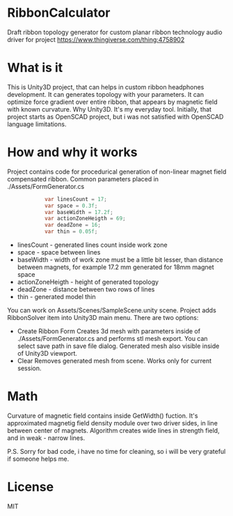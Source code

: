 # RibbonCalculator
Draft ribbon topology generator for custom planar ribbon technology audio driver for project https://www.thingiverse.com/thing:4758902

# What is it
This is Unity3D project, that can helps in custom ribbon headphones development. It can generates topology with your parameters. 
It can optimize force gradient over entire ribbon, that appears by magnetic field with known curvature. 
Why Unity3D. 
It's my everyday tool. Initially, that project starts as OpenSCAD project, but i was not satisfied with OpenSCAD language limitations. 

# How and why it works
Project contains code for procedurical generation of non-linear magnet field compensated ribbon.
Common parameters placed in ./Assets/FormGenerator.cs
```C#
            var linesCount = 17;
            var space = 0.3f;
            var baseWidth = 17.2f;
            var actionZoneHeigth = 69;
            var deadZone = 16;
            var thin = 0.05f;
```
 - linesCount - generated lines count inside work zone
 - space - space between lines
 - baseWidth - width of work zone must be a little bit lesser, than distance between magnets, for example 17.2 mm generated for 18mm magnet space
 - actionZoneHeigth - height of generated topology
 - deadZone - distance between two rows of lines
 - thin - generated model thin

You can work on Assets/Scenes/SampleScene.unity scene.
Project adds RibbonSolver item into Unity3D main menu.
There are two options:
 - Create Ribbon Form
Creates 3d mesh with parameters inside of ./Assets/FormGenerator.cs and performs stl mesh export. You can select save path in save file dialog.
Generated mesh also visible inside of Unity3D viewport.
 - Clear
Removes generated mesh from scene. Works only for current session.

# Math
Curvature of magnetic field contains inside GetWidth() fuction. It's approximated magnetig field density module over two driver sides, in line between center of magnets. Algorithm creates wide lines in strength field, and in weak - narrow lines.

P.S. Sorry for bad code, i have no time for cleaning, so i will be very grateful if someone helps me.

# License
MIT
